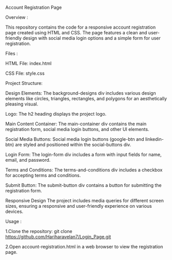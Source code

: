 Account Registration Page

Overview :

This repository contains the code for a responsive account registration page created using HTML and CSS. The page features a clean and user-friendly design with social media login options and a simple form for user registration.

Files :

HTML File:
index.html

CSS File:
style.css

Project Structure:

Design Elements:
The background-designs div includes various design elements like circles, triangles, rectangles, and polygons for an aesthetically pleasing visual.

Logo:
The h2 heading displays the project logo.

Main Content Container:
The main-container div contains the main registration form, social media login buttons, and other UI elements.

Social Media Buttons:
Social media login buttons (google-btn and linkedin-btn) are styled and positioned within the social-buttons div.

Login Form:
The login-form div includes a form with input fields for name, email, and password.

Terms and Conditions:
The terms-and-conditions div includes a checkbox for accepting terms and conditions.

Submit Button:
The submit-button div contains a button for submitting the registration form.

Responsive Design
The project includes media queries for different screen sizes, ensuring a responsive and user-friendly experience on various devices.

Usage :

1.Clone the repository:
git clone https://github.com/Hariharavelan7/Login_Page.git

2.Open account-registration.html in a web browser to view the registration page.
